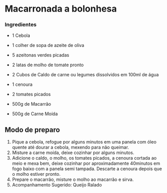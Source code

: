 # Macarronada a bolonhesa

### Ingredientes 

- 1 Cebola

- 1 colher de sopa de azeite de oliva
- 5 azeitonas verdes picadas
- 2 latas de molho de tomate pronto
- 2 Cubos de Caldo de carne ou legumes dissolvidos em 100ml de água
- 1 cenoura
- 2 tomates picados
- 500g de Macarrão
- 500g de Carne Moída

## Modo de preparo

1. Pique a cebola, refogue por alguns minutos em uma panela com óleo quente até dourar a cebola, mexendo para não queimar.
2. Misture a carne moída, deixe cozinhar por alguns minutos.
3. Adicione o caldo, o molho, os tomates picados, a cenoura cortada ao meio e mexa bem, deixe cozinhar por aproximadamente 40minutos em fogo baixo com a panela semi tampada. Descarte a cenoura depois que o molho estiver pronto.
4. Prepare o macarrão, misture o molho ao macarrão e sirva.
5. Acompanhamento Sugerido: Queijo Ralado